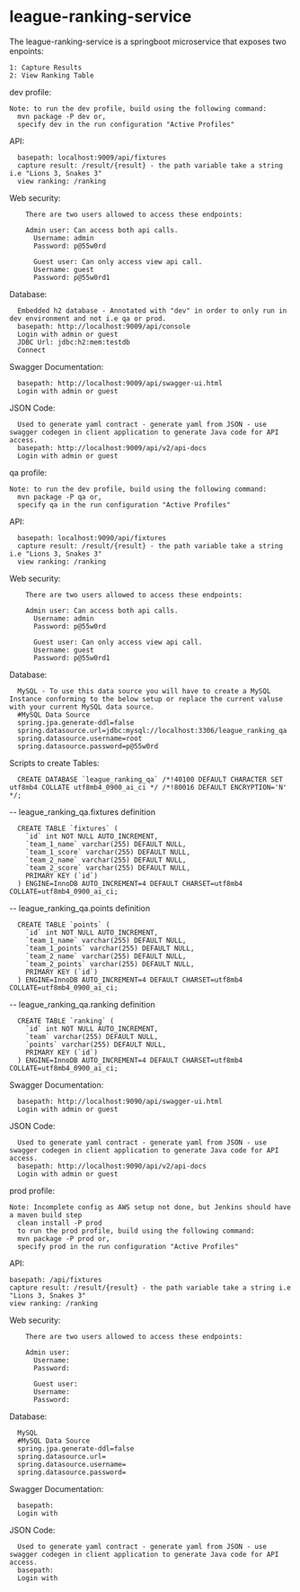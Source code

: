 # league-ranking-service

The league-ranking-service is a springboot microservice that exposes two enpoints:

    1: Capture Results
    2: View Ranking Table
  
  dev profile:
  
    Note: to run the dev profile, build using the following command:
      mvn package -P dev or,
      specify dev in the run configuration "Active Profiles"
    
  API:
  
      basepath: localhost:9009/api/fixtures
      capture result: /result/{result} - the path variable take a string i.e "Lions 3, Snakes 3"
      view ranking: /ranking
      
  Web security:
  
        There are two users allowed to access these endpoints:
        
        Admin user: Can access both api calls.
          Username: admin
          Password: p@55w0rd
          
          Guest user: Can only access view api call.
          Username: guest
          Password: p@55w0rd1
    
  Database:
  
      Embedded h2 database - Annotated with "dev" in order to only run in dev environment and not i.e qa or prod.
      basepath: http://localhost:9009/api/console
      Login with admin or guest 
      JDBC Url: jdbc:h2:mem:testdb
      Connect
      
  Swagger Documentation:
  
      basepath: http://localhost:9009/api/swagger-ui.html
      Login with admin or guest
      
  JSON Code:
  
      Used to generate yaml contract - generate yaml from JSON - use swagger codegen in client application to generate Java code for API access.
      basepath: http://localhost:9009/api/v2/api-docs
      Login with admin or guest
      
  qa profile:
  
    Note: to run the dev profile, build using the following command:
      mvn package -P qa or,
      specify qa in the run configuration "Active Profiles"
    
  API:
  
      basepath: localhost:9090/api/fixtures
      capture result: /result/{result} - the path variable take a string i.e "Lions 3, Snakes 3"
      view ranking: /ranking
      
  Web security:
  
        There are two users allowed to access these endpoints:
        
        Admin user: Can access both api calls.
          Username: admin
          Password: p@55w0rd
          
          Guest user: Can only access view api call.
          Username: guest
          Password: p@55w0rd1
    
  Database:
  
      MySQL - To use this data source you will have to create a MySQL Instance conforming to the below setup or replace the current valuse with your current MySQL data source.
      #MySQL Data Source
      spring.jpa.generate-ddl=false
      spring.datasource.url=jdbc:mysql://localhost:3306/league_ranking_qa
      spring.datasource.username=root
      spring.datasource.password=p@55w0rd
      
  Scripts to create Tables:
  
      CREATE DATABASE `league_ranking_qa` /*!40100 DEFAULT CHARACTER SET utf8mb4 COLLATE utf8mb4_0900_ai_ci */ /*!80016 DEFAULT ENCRYPTION='N' */;

  -- league_ranking_qa.fixtures definition

      CREATE TABLE `fixtures` (
        `id` int NOT NULL AUTO_INCREMENT,
        `team_1_name` varchar(255) DEFAULT NULL,
        `team_1_score` varchar(255) DEFAULT NULL,
        `team_2_name` varchar(255) DEFAULT NULL,
        `team_2_score` varchar(255) DEFAULT NULL,
        PRIMARY KEY (`id`)
      ) ENGINE=InnoDB AUTO_INCREMENT=4 DEFAULT CHARSET=utf8mb4 COLLATE=utf8mb4_0900_ai_ci;

  -- league_ranking_qa.points definition

      CREATE TABLE `points` (
        `id` int NOT NULL AUTO_INCREMENT,
        `team_1_name` varchar(255) DEFAULT NULL,
        `team_1_points` varchar(255) DEFAULT NULL,
        `team_2_name` varchar(255) DEFAULT NULL,
        `team_2_points` varchar(255) DEFAULT NULL,
        PRIMARY KEY (`id`)
      ) ENGINE=InnoDB AUTO_INCREMENT=4 DEFAULT CHARSET=utf8mb4 COLLATE=utf8mb4_0900_ai_ci;

  -- league_ranking_qa.ranking definition

      CREATE TABLE `ranking` (
        `id` int NOT NULL AUTO_INCREMENT,
        `team` varchar(255) DEFAULT NULL,
        `points` varchar(255) DEFAULT NULL,
        PRIMARY KEY (`id`)
      ) ENGINE=InnoDB AUTO_INCREMENT=4 DEFAULT CHARSET=utf8mb4 COLLATE=utf8mb4_0900_ai_ci;
      
  Swagger Documentation:
  
      basepath: http://localhost:9090/api/swagger-ui.html
      Login with admin or guest
      
  JSON Code:
  
      Used to generate yaml contract - generate yaml from JSON - use swagger codegen in client application to generate Java code for API access.
      basepath: http://localhost:9090/api/v2/api-docs
      Login with admin or guest
      
  prod profile:
  
    Note: Incomplete config as AWS setup not done, but Jenkins should have a maven build step
      clean install -P prod
      to run the prod profile, build using the following command:
      mvn package -P prod or,
      specify prod in the run configuration "Active Profiles"
    
  API:
  
    basepath: /api/fixtures
    capture result: /result/{result} - the path variable take a string i.e "Lions 3, Snakes 3"
    view ranking: /ranking
      
  Web security:
  
        There are two users allowed to access these endpoints:
        
        Admin user:
          Username: 
          Password:
          
          Guest user:
          Username: 
          Password: 
    
  Database:
  
      MySQL
      #MySQL Data Source
      spring.jpa.generate-ddl=false
      spring.datasource.url=
      spring.datasource.username=
      spring.datasource.password=
      
  Swagger Documentation:
  
      basepath:
      Login with
      
  JSON Code:
  
      Used to generate yaml contract - generate yaml from JSON - use swagger codegen in client application to generate Java code for API access.
      basepath:
      Login with
      
      
